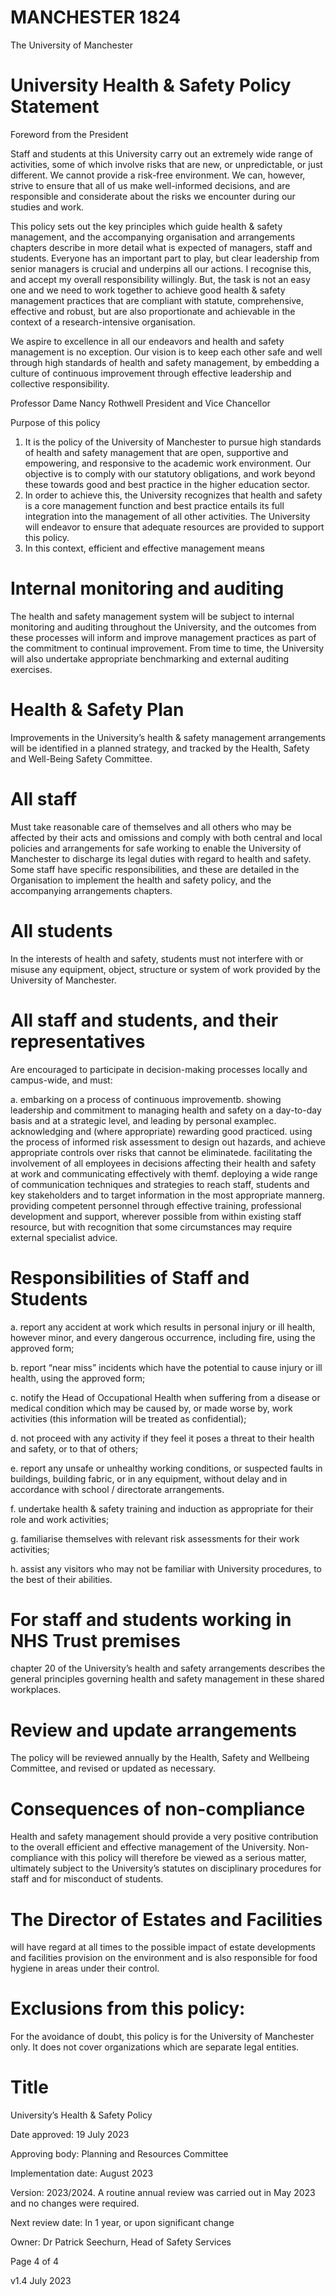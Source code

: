 # MANCHESTER 1824

The University of Manchester

# University Health & Safety Policy Statement

Foreword from the President

Staff and students at this University carry out an extremely wide range of activities, some of which involve risks that are new, or unpredictable, or just different. We cannot provide a risk-free environment. We can, however, strive to ensure that all of us make well-informed decisions, and are responsible and considerate about the risks we encounter during our studies and work.

This policy sets out the key principles which guide health & safety management, and the accompanying organisation and arrangements chapters describe in more detail what is expected of managers, staff and students. Everyone has an important part to play, but clear leadership from senior managers is crucial and underpins all our actions. I recognise this, and accept my overall responsibility willingly. But, the task is not an easy one and we need to work together to achieve good health & safety management practices that are compliant with statute, comprehensive, effective and robust, but are also proportionate and achievable in the context of a research-intensive organisation.

We aspire to excellence in all our endeavors and health and safety management is no exception. Our vision is to keep each other safe and well through high standards of health and safety management, by embedding a culture of continuous improvement through effective leadership and collective responsibility.

Professor Dame Nancy Rothwell President and Vice Chancellor

Purpose of this policy

1. It is the policy of the University of Manchester to pursue high standards of health and safety management that are open, supportive and empowering, and responsive to the academic work environment. Our objective is to comply with our statutory obligations, and work beyond these towards good and best practice in the higher education sector.
2. In order to achieve this, the University recognizes that health and safety is a core management function and best practice entails its full integration into the management of all other activities. The University will endeavor to ensure that adequate resources are provided to support this policy.
3. In this context, efficient and effective management means
# Internal monitoring and auditing

The health and safety management system will be subject to internal monitoring and auditing throughout the University, and the outcomes from these processes will inform and improve management practices as part of the commitment to continual improvement. From time to time, the University will also undertake appropriate benchmarking and external auditing exercises.

# Health & Safety Plan

Improvements in the University’s health & safety management arrangements will be identified in a planned strategy, and tracked by the Health, Safety and Well-Being Safety Committee.

# All staff

Must take reasonable care of themselves and all others who may be affected by their acts and omissions and comply with both central and local policies and arrangements for safe working to enable the University of Manchester to discharge its legal duties with regard to health and safety. Some staff have specific responsibilities, and these are detailed in the Organisation to implement the health and safety policy, and the accompanying arrangements chapters.

# All students

In the interests of health and safety, students must not interfere with or misuse any equipment, object, structure or system of work provided by the University of Manchester.

# All staff and students, and their representatives

Are encouraged to participate in decision-making processes locally and campus-wide, and must:

a. embarking on a process of continuous improvementb. showing leadership and commitment to managing health and safety on a day-to-day basis and at a strategic level, and leading by personal examplec. acknowledging and (where appropriate) rewarding good practiced. using the process of informed risk assessment to design out hazards, and achieve appropriate controls over risks that cannot be eliminatede. facilitating the involvement of all employees in decisions affecting their health and safety at work and communicating effectively with themf. deploying a wide range of communication techniques and strategies to reach staff, students and key stakeholders and to target information in the most appropriate mannerg. providing competent personnel through effective training, professional development and support, wherever possible from within existing staff resource, but with recognition that some circumstances may require external specialist advice.
# Responsibilities of Staff and Students

a. report any accident at work which results in personal injury or ill health, however minor, and every dangerous occurrence, including fire, using the approved form;

b. report “near miss” incidents which have the potential to cause injury or ill health, using the approved form;

c. notify the Head of Occupational Health when suffering from a disease or medical condition which may be caused by, or made worse by, work activities (this information will be treated as confidential);

d. not proceed with any activity if they feel it poses a threat to their health and safety, or to that of others;

e. report any unsafe or unhealthy working conditions, or suspected faults in buildings, building fabric, or in any equipment, without delay and in accordance with school / directorate arrangements.

f. undertake health & safety training and induction as appropriate for their role and work activities;

g. familiarise themselves with relevant risk assessments for their work activities;

h. assist any visitors who may not be familiar with University procedures, to the best of their abilities.

# For staff and students working in NHS Trust premises

chapter 20 of the University’s health and safety arrangements describes the general principles governing health and safety management in these shared workplaces.

# Review and update arrangements

The policy will be reviewed annually by the Health, Safety and Wellbeing Committee, and revised or updated as necessary.

# Consequences of non-compliance

Health and safety management should provide a very positive contribution to the overall efficient and effective management of the University. Non-compliance with this policy will therefore be viewed as a serious matter, ultimately subject to the University’s statutes on disciplinary procedures for staff and for misconduct of students.

# The Director of Estates and Facilities

will have regard at all times to the possible impact of estate developments and facilities provision on the environment and is also responsible for food hygiene in areas under their control.

# Exclusions from this policy:

For the avoidance of doubt, this policy is for the University of Manchester only. It does not cover organizations which are separate legal entities.
# Title

University’s Health & Safety Policy

Date approved: 19 July 2023

Approving body: Planning and Resources Committee

Implementation date: August 2023

Version: 2023/2024. A routine annual review was carried out in May 2023 and no changes were required.

Next review date: In 1 year, or upon significant change

Owner: Dr Patrick Seechurn, Head of Safety Services

Page 4 of 4

v1.4 July 2023